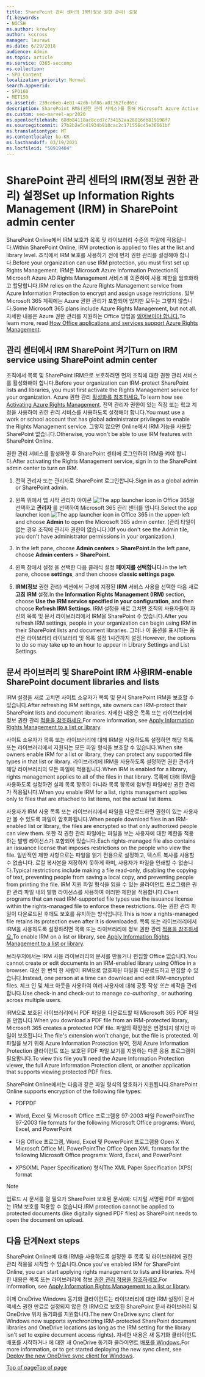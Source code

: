 ```yaml
---
title: SharePoint 관리 센터의 IRM(정보 권한 관리) 설정
f1.keywords:
- NOCSH
ms.author: krowley
author: kccross
manager: laurawi
ms.date: 6/29/2018
audience: Admin
ms.topic: article
ms.service: O365-seccomp
ms.collection:
- SPO_Content
localization_priority: Normal
search.appverid:
- SPO160
- MET150
ms.assetid: 239ce6eb-4e81-42db-bf86-a01362fed65c
description: SharePoint RMS(권한 관리 서비스)를 통해 Microsoft Azure Active Directory 온라인 IRM을 사용하여 SharePoint 라이브러리를 보호하는 방법을 알아보습니다.
ms.custom: seo-marvel-apr2020
ms.openlocfilehash: 68db84118ac8ccd7c734152aa28816db819198f7
ms.sourcegitcommit: 27b2b2e5c41934b918cac2c171556c45e36661bf
ms.translationtype: MT
ms.contentlocale: ko-KR
ms.lasthandoff: 03/19/2021
ms.locfileid: "50919404"
---
```

# <a name="set-up-information-rights-management-irm-in-sharepoint-admin-center"></a><span data-ttu-id="eaf15-103">SharePoint 관리 센터의 IRM(정보 권한 관리) 설정</span><span class="sxs-lookup"><span data-stu-id="eaf15-103">Set up Information Rights Management (IRM) in SharePoint admin center</span></span>

<span data-ttu-id="eaf15-104">SharePoint Online에서 IRM 보호가 목록 및 라이브러리 수준의 파일에 적용됩니다.</span><span class="sxs-lookup"><span data-stu-id="eaf15-104">Within SharePoint Online, IRM protection is applied to files at the list and library level.</span></span> <span data-ttu-id="eaf15-105">조직에서 IRM 보호를 사용하기 전에 먼저 권한 관리를 설정해야 합니다.</span><span class="sxs-lookup"><span data-stu-id="eaf15-105">Before your organization can use IRM protection, you must first set up Rights Management.</span></span> <span data-ttu-id="eaf15-106">IRM은 Microsoft Azure Information Protection의 Microsoft Azure AD Rights Management 서비스에 의존하여 사용 제한을 암호화하고 할당합니다.</span><span class="sxs-lookup"><span data-stu-id="eaf15-106">IRM relies on the Azure Rights Management service from Azure Information Protection to encrypt and assign usage restrictions.</span></span> <span data-ttu-id="eaf15-107">일부 Microsoft 365 계획에는 Azure 권한 관리가 포함되어 있지만 모두는 그렇지 않습니다.</span><span class="sxs-lookup"><span data-stu-id="eaf15-107">Some Microsoft 365 plans include Azure Rights Management, but not all.</span></span> <span data-ttu-id="eaf15-108">자세한 내용은 Azure 권한 관리를 지원하는 Office 방법을 [읽어보아야 합니다.](/azure/information-protection/understand-explore/office-apps-services-support)</span><span class="sxs-lookup"><span data-stu-id="eaf15-108">To learn more, read [How Office applications and services support Azure Rights Management](/azure/information-protection/understand-explore/office-apps-services-support).</span></span>
  
## <a name="turn-on-irm-service-using-sharepoint-admin-center"></a><span data-ttu-id="eaf15-109">관리 센터에서 IRM SharePoint 켜기</span><span class="sxs-lookup"><span data-stu-id="eaf15-109">Turn on IRM service using SharePoint admin center</span></span>

<span data-ttu-id="eaf15-110">조직에서 목록 및 SharePoint IRM으로 보호하려면 먼저 조직에 대한 권한 관리 서비스를 활성화해야 합니다.</span><span class="sxs-lookup"><span data-stu-id="eaf15-110">Before your organization can IRM-protect SharePoint lists and libraries, you must first activate the Rights Management service for your organization.</span></span> <span data-ttu-id="eaf15-111">Azure 권한 관리 [활성화를 참조하세요.](/information-protection/deploy-use/activate-service)</span><span class="sxs-lookup"><span data-stu-id="eaf15-111">To learn how see [Activating Azure Rights Management](/information-protection/deploy-use/activate-service).</span></span> <span data-ttu-id="eaf15-112">전역 관리자 권한이 있는 직장 또는 학교 계정을 사용하여 권한 관리 서비스를 사용하도록 설정해야 합니다.</span><span class="sxs-lookup"><span data-stu-id="eaf15-112">You must use a work or school account that has global administrator privileges to enable the Rights Management service.</span></span> <span data-ttu-id="eaf15-113">그렇지 않으면 Online에서 IRM 기능을 사용할 SharePoint 없습니다.</span><span class="sxs-lookup"><span data-stu-id="eaf15-113">Otherwise, you won't be able to use IRM features with SharePoint Online.</span></span>
  
<span data-ttu-id="eaf15-114">권한 관리 서비스를 활성화한 후 SharePoint 센터에 로그인하여 IRM을 켜야 합니다.</span><span class="sxs-lookup"><span data-stu-id="eaf15-114">After activating the Rights Management service, sign in to the SharePoint admin center to turn on IRM.</span></span>
  
1. <span data-ttu-id="eaf15-115">전역 관리자 또는 관리자로 SharePoint 로그인합니다.</span><span class="sxs-lookup"><span data-stu-id="eaf15-115">Sign in as a global admin or SharePoint admin.</span></span>
    
2. <span data-ttu-id="eaf15-116">왼쪽 위에서 앱 시작 관리자 아이콘 ![The app launcher icon in Office 365](../media/e5aee650-c566-4100-aaad-4cc2355d909f.png)을 선택하고 **관리자** 를 선택하여 Microsoft 365 관리 센터를 엽니다.</span><span class="sxs-lookup"><span data-stu-id="eaf15-116">Select the app launcher icon ![The app launcher icon in Office 365](../media/e5aee650-c566-4100-aaad-4cc2355d909f.png) in the upper-left and choose **Admin** to open the Microsoft 365 admin center.</span></span> <span data-ttu-id="eaf15-117">(관리 타일이 없는 경우 조직에 관리자 권한이 없습니다.)</span><span class="sxs-lookup"><span data-stu-id="eaf15-117">(If you don't see the Admin tile, you don't have administrator permissions in your organization.)</span></span> 
    
3. <span data-ttu-id="eaf15-118">In the left pane, choose **Admin centers** \> **SharePoint.**</span><span class="sxs-lookup"><span data-stu-id="eaf15-118">In the left pane, choose **Admin centers** \> **SharePoint**.</span></span>
    
4. <span data-ttu-id="eaf15-119">왼쪽 창에서 설정 을 선택한 다음 클래식 설정 **페이지를 선택합니다.**</span><span class="sxs-lookup"><span data-stu-id="eaf15-119">In the left pane, choose **settings**, and then choose **classic settings page**.</span></span>
    
5. <span data-ttu-id="eaf15-120">**IRM(정보** 권한 관리) 섹션에서 구성에 지정된 **IRM** 서비스 사용을 선택한 다음 새로 **고침 IRM** 설정.</span><span class="sxs-lookup"><span data-stu-id="eaf15-120">In the **Information Rights Management (IRM)** section, choose **Use the IRM service specified in your configuration**, and then choose **Refresh IRM Settings**.</span></span> <span data-ttu-id="eaf15-121">IRM 설정을 새로 고치면 조직의 사용자들이 자신의 목록 및 문서 라이브러리에서 IRM을 SharePoint 수 있습니다.</span><span class="sxs-lookup"><span data-stu-id="eaf15-121">After you refresh IRM settings, people in your organization can begin using IRM in their SharePoint lists and document libraries.</span></span> <span data-ttu-id="eaf15-122">그러나 이 옵션을 표시하는 옵션은 라이브러리 라이브러리 및 목록 설정 1시간까지 설정.</span><span class="sxs-lookup"><span data-stu-id="eaf15-122">However, the options to do so may take up to an hour to appear in Library Settings and List Settings.</span></span>
    
## <a name="irm-enable-sharepoint-document-libraries-and-lists"></a><span data-ttu-id="eaf15-123">문서 라이브러리 및 SharePoint IRM 사용</span><span class="sxs-lookup"><span data-stu-id="eaf15-123">IRM-enable SharePoint document libraries and lists</span></span>
<span data-ttu-id="eaf15-124"><a name="__toc220831191"> </a></span><span class="sxs-lookup"><span data-stu-id="eaf15-124"><a name="__toc220831191"> </a></span></span>

<span data-ttu-id="eaf15-125">IRM 설정을 새로 고치면 사이트 소유자가 목록 및 문서 SharePoint IRM을 보호할 수 있습니다.</span><span class="sxs-lookup"><span data-stu-id="eaf15-125">After refreshing IRM settings, site owners can IRM-protect their SharePoint lists and document libraries.</span></span> <span data-ttu-id="eaf15-126">자세한 내용은 목록 또는 라이브러리에 정보 권한 관리 [적용을 참조하세요.](apply-irm-to-a-list-or-library.md)</span><span class="sxs-lookup"><span data-stu-id="eaf15-126">For more information, see [Apply Information Rights Management to a list or library](apply-irm-to-a-list-or-library.md).</span></span>
  
<span data-ttu-id="eaf15-127">사이트 소유자가 목록 또는 라이브러리에 대해 IRM을 사용하도록 설정하면 해당 목록 또는 라이브러리에서 지원되는 모든 파일 형식을 보호할 수 있습니다.</span><span class="sxs-lookup"><span data-stu-id="eaf15-127">When site owners enable IRM for a list or library, they can protect any supported file types in that list or library.</span></span> <span data-ttu-id="eaf15-128">라이브러리에 IRM을 사용하도록 설정하면 권한 관리가 해당 라이브러리의 모든 파일에 적용됩니다.</span><span class="sxs-lookup"><span data-stu-id="eaf15-128">When IRM is enabled for a library, rights management applies to all of the files in that library.</span></span> <span data-ttu-id="eaf15-129">목록에 대해 IRM을 사용하도록 설정하면 실제 목록 항목이 아니라 목록 항목에 첨부된 파일에만 권한 관리가 적용됩니다.</span><span class="sxs-lookup"><span data-stu-id="eaf15-129">When you enable IRM for a list, rights management applies only to files that are attached to list items, not the actual list items.</span></span>
  
<span data-ttu-id="eaf15-130">사용자가 IRM 사용 목록 또는 라이브러리에서 파일을 다운로드하면 권한이 있는 사용자만 볼 수 있도록 파일이 암호화됩니다.</span><span class="sxs-lookup"><span data-stu-id="eaf15-130">When people download files in an IRM-enabled list or library, the files are encrypted so that only authorized people can view them.</span></span> <span data-ttu-id="eaf15-131">또한 각 권한 관리 파일에는 파일을 보는 사용자에 대한 제한을 적용하는 발행 라이선스가 포함되어 있습니다.</span><span class="sxs-lookup"><span data-stu-id="eaf15-131">Each rights-managed file also contains an issuance license that imposes restrictions on the people who view the file.</span></span> <span data-ttu-id="eaf15-132">일반적인 제한 사항으로는 파일을 읽기 전용으로 설정하고, 텍스트 복사를 사용할 수 없습니다. 로컬 복사본을 저장하지 못하게 하며, 사용자가 파일을 인쇄할 수 없습니다.</span><span class="sxs-lookup"><span data-stu-id="eaf15-132">Typical restrictions include making a file read-only, disabling the copying of text, preventing people from saving a local copy, and preventing people from printing the file.</span></span> <span data-ttu-id="eaf15-133">IRM 지원 파일 형식을 읽을 수 있는 클라이언트 프로그램은 권한 관리 파일 내의 발행 라이선스를 사용하여 이러한 제한을 적용합니다.</span><span class="sxs-lookup"><span data-stu-id="eaf15-133">Client programs that can read IRM-supported file types use the issuance license within the rights-managed file to enforce these restrictions.</span></span> <span data-ttu-id="eaf15-134">이는 권한 관리 파일이 다운로드된 후에도 보호를 유지하는 방식입니다.</span><span class="sxs-lookup"><span data-stu-id="eaf15-134">This is how a rights-managed file retains its protection even after it is downloaded.</span></span> <span data-ttu-id="eaf15-135">목록 또는 라이브러리에서 IRM을 사용하도록 설정하려면 목록 또는 라이브러리에 정보 권한 관리 [적용을 참조하세요.](apply-irm-to-a-list-or-library.md)</span><span class="sxs-lookup"><span data-stu-id="eaf15-135">To enable IRM on a list or library, see [Apply Information Rights Management to a list or library](apply-irm-to-a-list-or-library.md).</span></span>
  
<span data-ttu-id="eaf15-136">브라우저에서는 IRM 사용 라이브러리의 문서를 만들거나 편집할 Office 없습니다.</span><span class="sxs-lookup"><span data-stu-id="eaf15-136">You cannot create or edit documents in an IRM-enabled library using Office in a browser.</span></span> <span data-ttu-id="eaf15-137">대신 한 번씩 한 사람이 IRM으로 암호화된 파일을 다운로드하고 편집할 수 있습니다.</span><span class="sxs-lookup"><span data-stu-id="eaf15-137">Instead, one person at a time can download and edit IRM-encrypted files.</span></span> <span data-ttu-id="eaf15-138">체크 인 및 체크 아웃을 사용하여 여러 사용자에 대해 공동 작성  *또는*  제작을 관리합니다.</span><span class="sxs-lookup"><span data-stu-id="eaf15-138">Use check-in and check-out to manage  *co-authoring*  , or authoring across multiple users.</span></span> 
  
<span data-ttu-id="eaf15-139">IRM으로 보호된 라이브러리에서 PDF 파일을 다운로드할 때 Microsoft 365 PDF 파일을 만듭니다.</span><span class="sxs-lookup"><span data-stu-id="eaf15-139">When you download a PDF file from an IRM-protected library, Microsoft 365 creates a protected PDF file.</span></span> <span data-ttu-id="eaf15-140">파일의 확장명은 변경되지 않지만 파일이 보호됩니다.</span><span class="sxs-lookup"><span data-stu-id="eaf15-140">The file's extension won't change, but the file is protected.</span></span> <span data-ttu-id="eaf15-141">이 파일을 보기 위해 Azure Information Protection 뷰어, 전체 Azure Information Protection 클라이언트 또는 보호된 PDF 파일 보기를 지원하는 다른 응용 프로그램이 필요합니다.</span><span class="sxs-lookup"><span data-stu-id="eaf15-141">To view this file you'll need the Azure Information Protection viewer, the full Azure Information Protection client, or another application that supports viewing protected PDF files.</span></span> 
  
<span data-ttu-id="eaf15-142">SharePoint Online에서는 다음과 같은 파일 형식의 암호화가 지원됩니다.</span><span class="sxs-lookup"><span data-stu-id="eaf15-142">SharePoint Online supports encryption of the following file types:</span></span>
  
- <span data-ttu-id="eaf15-143">PDF</span><span class="sxs-lookup"><span data-stu-id="eaf15-143">PDF</span></span>
    
- <span data-ttu-id="eaf15-144">Word, Excel 및 Microsoft Office 프로그램용 97-2003 파일 PowerPoint</span><span class="sxs-lookup"><span data-stu-id="eaf15-144">The 97-2003 file formats for the following Microsoft Office programs: Word, Excel, and PowerPoint</span></span>
    
- <span data-ttu-id="eaf15-145">다음 Office 프로그램, Word, Excel 및 PowerPoint 프로그램용 Open X Microsoft Office ML PowerPoint</span><span class="sxs-lookup"><span data-stu-id="eaf15-145">The Office Open XML formats for the following Microsoft Office programs: Word, Excel, and PowerPoint</span></span>
    
- <span data-ttu-id="eaf15-146">XPS(XML Paper Specification) 형식</span><span class="sxs-lookup"><span data-stu-id="eaf15-146">The XML Paper Specification (XPS) format</span></span>
 
> [!NOTE]
> <span data-ttu-id="eaf15-147">업로드 시 문서를 열 필요가 SharePoint 보호된 문서(예: 디지털 서명된 PDF 파일)에는 IRM 보호를 적용할 수 없습니다.</span><span class="sxs-lookup"><span data-stu-id="eaf15-147">IRM protection cannot be applied to protected documents (like digitally signed PDF files) as SharePoint needs to open the document on upload.</span></span> 

## <a name="next-steps"></a><span data-ttu-id="eaf15-148">다음 단계</span><span class="sxs-lookup"><span data-stu-id="eaf15-148">Next steps</span></span>
<span data-ttu-id="eaf15-149"><a name="__toc220831191"> </a></span><span class="sxs-lookup"><span data-stu-id="eaf15-149"><a name="__toc220831191"> </a></span></span>

<span data-ttu-id="eaf15-150">SharePoint Online에 대해 IRM을 사용하도록 설정한 후 목록 및 라이브러리에 권한 관리 적용을 시작할 수 있습니다.</span><span class="sxs-lookup"><span data-stu-id="eaf15-150">Once you've enabled IRM for SharePoint Online, you can start applying rights management to lists and libraries.</span></span> <span data-ttu-id="eaf15-151">자세한 내용은 목록 또는 라이브러리에 정보 [권한 관리 적용을 참조하세요.](apply-irm-to-a-list-or-library.md)</span><span class="sxs-lookup"><span data-stu-id="eaf15-151">For information, see [Apply Information Rights Management to a list or library](apply-irm-to-a-list-or-library.md).</span></span>
  
<span data-ttu-id="eaf15-152">이제 OneDrive Windows 동기화 클라이언트는 라이브러리에 대한 IRM 설정이 문서 액세스 권한 만료로 설정되지 않은 한 IRM으로 보호된 SharePoint 문서 라이브러리 및 OneDrive 위치 동기화를 지원합니다.</span><span class="sxs-lookup"><span data-stu-id="eaf15-152">The new OneDrive sync client for Windows now supports synchronizing IRM-protected SharePoint document libraries and OneDrive locations (as long as the IRM setting for the library isn't set to expire document access rights).</span></span> <span data-ttu-id="eaf15-153">자세한 내용은 새 동기화 클라이언트 배포를 시작하거나 에 대한 새 OneDrive 동기화 클라이언트 [배포를 Windows.](/onedrive/deploy-on-windows)</span><span class="sxs-lookup"><span data-stu-id="eaf15-153">For more information, or to get started deploying the new sync client, see [Deploy the new OneDrive sync client for Windows](/onedrive/deploy-on-windows).</span></span>
  
[<span data-ttu-id="eaf15-154">Top of page</span><span class="sxs-lookup"><span data-stu-id="eaf15-154">Top of page</span></span>](set-up-irm-in-sp-admin-center.md)
